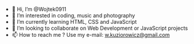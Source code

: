 - 👋 Hi, I’m @Wojtek0911
- 👀 I’m interested in coding, music and photography
- 🌱 I’m currently learning HTML, CSS and JavaScript
- 💞️ I’m looking to collaborate on Web Development or JavaScript projects
- 📫 How to reach me ? Use my e-mail: w.kuziorowicz@gmail.com

<!---
Wojtek0911/Wojtek0911 is a ✨ special ✨ repository because its `README.md` (this file) appears on your GitHub profile.
You can click the Preview link to take a look at your changes.
--->
